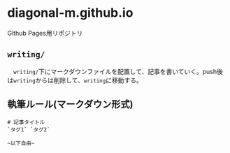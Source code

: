 # diagonal-m.github.io
Github Pages用リポジトリ



## `writing/`

　`writing/`下にマークダウンファイルを配置して、記事を書いていく。push後は`writing`からは削除して、`writing`に移動する。



## 執筆ルール(マークダウン形式)

```
# 記事タイトル
`タグ1` `タグ2`

~以下自由~
```





